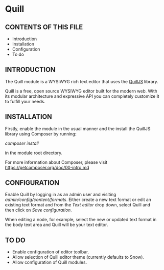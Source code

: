 # Quill

CONTENTS OF THIS FILE
---------------------

 * Introduction
 * Installation
 * Configuration
 * To do


INTRODUCTION
------------

The Quill module is a WYSIWYG rich text editor that uses the [QuillJS](http://quilljs.com/) library.

Quill is a free, open source WYSIWYG editor built for the modern web. With its modular architecture and expressive API you can completely customize it to fulfill your needs.


INSTALLATION
------------

Firstly, enable the module in the usual manner and the install the QuillJS library using Composer by running:

*composer install*

in the module root directory.

For more information about Composer, please visit https://getcomposer.org/doc/00-intro.md


CONFIGURATION
-------------

Enable Quill by logging in as an admin user and visiting *admin/config/content/formats*. Either create a new text format or edit an existing text format and from the *Text editor* drop down, select Quill and then click on *Save configuration*.

When editing a node, for example, select the new or updated text format in the body text area and Quill will be your text editor.


TO DO
-----

* Enable configuration of editor toolbar.
* Allow selection of Quill editor theme (currently defaults to Snow).
* Allow configuration of Quill modules.

